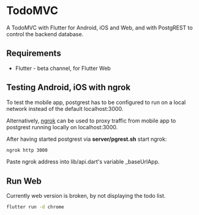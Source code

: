 # TodoMVC

A TodoMVC with Flutter for Android, iOS and Web, and with PostgREST to control
the backend database.

## Requirements

* Flutter - beta channel, for Flutter Web

## Testing Android, iOS with ngrok

To test the mobile app, postgrest has to be configured to run on a local network
instead of the default localhost:3000.

Alternatively, [ngrok](https://ngrok.com/download) can be used to proxy traffic
from mobile app to postgrest running locally on localhost:3000.

After having started postgrest via __server/pgrest.sh__ start ngrok:

```bash
ngrok http 3000
```

Paste ngrok address into lib/api.dart's variable _baseUrlApp.

## Run Web

Currently web version is broken, by not displaying the todo list.

```bash
flutter run -d chrome
```

